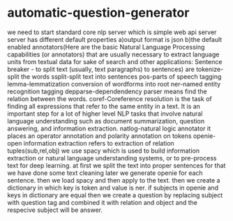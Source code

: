 # automatic-question-generator
we need to start standard core nlp server  which is simple web api server
server has different default properties 
a)output format is json 
b)the default enabled annotators(Here are the basic Natural Language Processing capabilities (or annotators) that are usually necessary to extract language units from textual data for sake of search and other applications: Sentence breaker - to split text (usually, text paragraphs) to sentences) are 
tokenize-split the words
ssplit-split text into sentences
pos-parts of speech tagging
lemma-lemmatization conversion of wordforms into root 
ner-named entity recognition tagging
depparse-dependendency parser means find the relation between the words. 
coref-Coreference resolution is the task of finding all expressions that refer to the same entity in a text. It is an important step for a lot of higher level NLP tasks that involve natural language understanding such as document summarization, question answering, and information extraction.
natlog-natural logic annotator it places an operator annotation and polarity annotation on tokens
openie-open information extraction refers to extraction of relation tuples(sub,rel,obj)
we use spacy which is used to build information extraction or natural language understanding systems, or to pre-process text for deep learning.
at first we split the text into proper sentences for that we have done some text cleaning
later we generate openie for each sentence.
then we load spacy and then apply to the text.
then we create a dictionary in which key is token and value is ner.
if subjects in openie and keys in dictionary are equal then we create a question by replacing subject with question tag and combined it with relation and object and the respecive subject will be answer.

